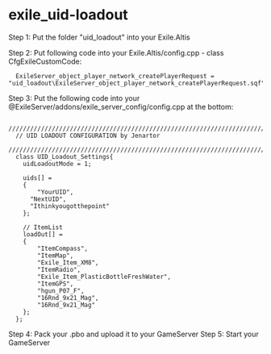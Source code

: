 # exile_uid-loadout

Step 1:
  Put the folder "uid_loadout" into your Exile.Altis

Step 2:
  Put following code into your Exile.Altis/config.cpp - class CfgExileCustomCode:
```
  ExileServer_object_player_network_createPlayerRequest = "uid_loadout\ExileServer_object_player_network_createPlayerRequest.sqf";
```
Step 3: Put the following code into your @ExileServer/addons/exile_server_config/config.cpp at the bottom:
```
  ///////////////////////////////////////////////////////////////////////
  // UID LOADOUT CONFIGURATION by Jenartor
  ///////////////////////////////////////////////////////////////////////
  class UID_Loadout_Settings{
  	uidLoadoutMode = 1;

  	uids[] =
  	{
  		"YourUID",
      "NextUID",
      "Ithinkyougotthepoint"
  	};

    // ItemList
  	loadOut[] =
  	{
  		"ItemCompass",
  		"ItemMap",
  		"Exile_Item_XM8",
  		"ItemRadio",
  		"Exile_Item_PlasticBottleFreshWater",
  		"ItemGPS",
  		"hgun_P07_F",
  		"16Rnd_9x21_Mag",
  		"16Rnd_9x21_Mag"
  	};
  };
```

Step 4: Pack your .pbo and upload it to your GameServer
Step 5: Start your GameServer

